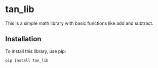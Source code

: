 # tan_lib

This is a simple math library with basic functions like add and subtract.

## Installation

To install this library, use pip:

```bash
pip install tan_lib

